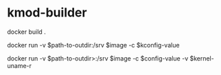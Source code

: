 # kmod-builder

docker build .

docker run -v $path-to-outdir:/srv $image -c $kconfig-value

docker run -v $path-to-outdir>:/srv $image -c $config-value -v $kernel-uname-r

